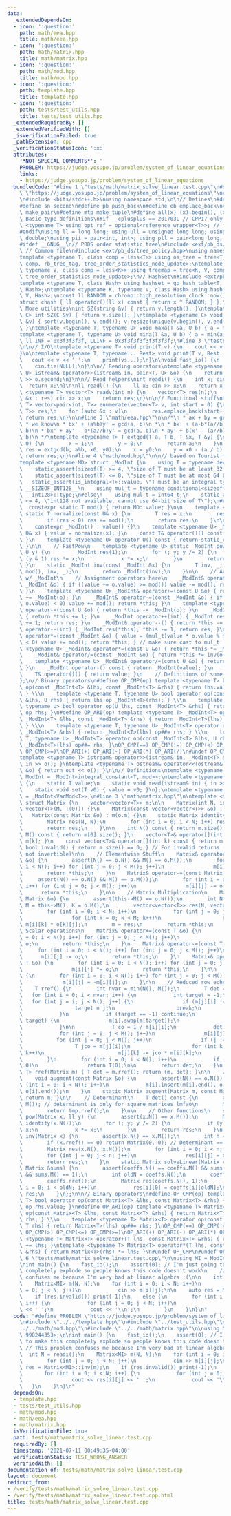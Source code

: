 ```yaml
---
data:
  _extendedDependsOn:
  - icon: ':question:'
    path: math/eea.hpp
    title: math/eea.hpp
  - icon: ':question:'
    path: math/matrix.hpp
    title: math/matrix.hpp
  - icon: ':question:'
    path: math/mod.hpp
    title: math/mod.hpp
  - icon: ':question:'
    path: template.hpp
    title: template.hpp
  - icon: ':question:'
    path: tests/test_utils.hpp
    title: tests/test_utils.hpp
  _extendedRequiredBy: []
  _extendedVerifiedWith: []
  _isVerificationFailed: true
  _pathExtension: cpp
  _verificationStatusIcon: ':x:'
  attributes:
    '*NOT_SPECIAL_COMMENTS*': ''
    PROBLEM: https://judge.yosupo.jp/problem/system_of_linear_equations
    links:
    - https://judge.yosupo.jp/problem/system_of_linear_equations
  bundledCode: "#line 1 \"tests/math/matrix_solve_linear.test.cpp\"\n#define PROBLEM\
    \ \"https://judge.yosupo.jp/problem/system_of_linear_equations\"\n#line 2 \"template.hpp\"\
    \n#include <bits/stdc++.h>\nusing namespace std;\n\n// Defines\n#define fs first\n\
    #define sn second\n#define pb push_back\n#define eb emplace_back\n#define mpr\
    \ make_pair\n#define mtp make_tuple\n#define all(x) (x).begin(), (x).end()\n//\
    \ Basic type definitions\n#if __cplusplus == 201703L // CPP17 only things\ntemplate\
    \ <typename T> using opt_ref = optional<reference_wrapper<T>>; // for some templates\n\
    #endif\nusing ll = long long; using ull = unsigned long long; using ld = long\
    \ double;\nusing pii = pair<int, int>; using pll = pair<long long, long long>;\n\
    #ifdef __GNUG__\n// PBDS order statistic tree\n#include <ext/pb_ds/assoc_container.hpp>\
    \ // Common file\n#include <ext/pb_ds/tree_policy.hpp>\nusing namespace __gnu_pbds;\n\
    template <typename T, class comp = less<T>> using os_tree = tree<T, null_type,\
    \ comp, rb_tree_tag, tree_order_statistics_node_update>;\ntemplate <typename K,\
    \ typename V, class comp = less<K>> using treemap = tree<K, V, comp, rb_tree_tag,\
    \ tree_order_statistics_node_update>;\n// HashSet\n#include <ext/pb_ds/assoc_container.hpp>\n\
    template <typename T, class Hash> using hashset = gp_hash_table<T, null_type,\
    \ Hash>;\ntemplate <typename K, typename V, class Hash> using hashmap = gp_hash_table<K,\
    \ V, Hash>;\nconst ll RANDOM = chrono::high_resolution_clock::now().time_since_epoch().count();\n\
    struct chash { ll operator()(ll x) const { return x ^ RANDOM; } };\n#endif\n//\
    \ More utilities\nint SZ(string &v) { return v.length(); }\ntemplate <typename\
    \ C> int SZ(C &v) { return v.size(); }\ntemplate <typename C> void UNIQUE(vector<C>\
    \ &v) { sort(v.begin(), v.end()); v.resize(unique(v.begin(), v.end()) - v.begin());\
    \ }\ntemplate <typename T, typename U> void maxa(T &a, U b) { a = max(a, b); }\n\
    template <typename T, typename U> void mina(T &a, U b) { a = min(a, b); }\nconst\
    \ ll INF = 0x3f3f3f3f, LLINF = 0x3f3f3f3f3f3f3f3f;\n#line 3 \"tests/test_utils.hpp\"\
    \n\n// I/O\ntemplate <typename T> void print(T v) {\n    cout << v << '\\n';\n\
    }\n\ntemplate <typename T, typename... Rest> void print(T v, Rest... vs) {\n \
    \   cout << v << ' ';\n    print(vs...);\n}\n\nvoid fast_io() {\n    ios_base::sync_with_stdio(false);\n\
    \    cin.tie(NULL);\n}\n\n// Reading operators\ntemplate <typename T, typename\
    \ U> istream& operator>>(istream& in, pair<T, U> &o) {\n    return in >> o.first\
    \ >> o.second;\n}\n\n// Read helpers\nint readi() {\n    int x; cin >> x;\n  \
    \  return x;\n}\n\nll readl() {\n    ll x; cin >> x;\n    return x;\n}\n\ntemplate\
    \ <typename T> vector<T> readv(int n) {\n    vector<T> res(n);\n    for (auto\
    \ &x : res) cin >> x;\n    return res;\n}\n\n// Functional stuff\ntemplate <typename\
    \ T> vector<pair<int, T>> enumerate(vector<T> v, int start = 0) {\n    vector<pair<int,\
    \ T>> res;\n    for (auto &x : v)\n        res.emplace_back(start++, x);\n   \
    \ return res;\n}\n\n#line 3 \"math/eea.hpp\"\n\n/*\n * ax + by = gcd(a, b)\n *\n\
    \ * we know\n * bx' + (a%b)y' = gcd(a, b)\n *\n * bx' + (a-b*(a//b))y' = gcd(a,\
    \ b)\n * bx' + ay' - b*(a//b)y' = gcd(a, b)\n * ay' + b(x' - (a//b)y') = gcd(a,\
    \ b)\n */\ntemplate <typename T> T extgcd(T a, T b, T &x, T &y) {\n    if (b ==\
    \ 0) {\n        x = 1;\n        y = 0;\n        return a;\n    }\n    T x0, y0,\
    \ res = extgcd(b, a%b, x0, y0);\n    x = y0;\n    y = x0 - (a / b) * y0;\n   \
    \ return res;\n}\n#line 4 \"math/mod.hpp\"\n\n// based on Tourist modInt orz\n\
    template <typename MD> struct _ModInt {\n    using T = typename decay<decltype(MD::value)>::type;\n\
    \    static_assert(sizeof(T) >= 4, \"size of T must be at least 32 bits\");\n\
    \    static_assert(sizeof(T) <= 8, \"size of T must be at most 64 bits\");\n \
    \   static_assert(is_integral<T>::value, \"T must be an integral type\");\n#ifdef\
    \ __SIZEOF_INT128__\n    using mul_t = typename conditional<sizeof(T) <= 4, int64_t,\
    \ __int128>::type;\n#else\n    using mul_t = int64_t;\n    static_assert(sizeof(T)\
    \ <= 4, \"int128 not available, cannot use 64-bit size of T\");\n#endif\n\n  \
    \  constexpr static T mod() { return MD::value; }\n\n    template <typename U>\
    \ static T normalize(const U& x) {\n        T res = x;\n        res %= mod();\n\
    \        if (res < 0) res += mod();\n        return res;\n    }\n\n    T value;\n\
    \    constexpr _ModInt() : value() {}\n    template <typename U> _ModInt(const\
    \ U& x) { value = normalize(x); }\n    const T& operator()() const { return value;\
    \ }\n    template <typename U> operator U() const { return static_cast<U>(value);\
    \ }\n\n    // FastPow\n    template <typename U> static _ModInt pow(_ModInt x,\
    \ U y) {\n        _ModInt res(1);\n        for (; y; y /= 2) {\n            if\
    \ (y & 1) res *= x;\n            x *= x;\n        }\n        return res;\n   \
    \ }\n    static _ModInt inv(const _ModInt &x) {\n        T inv, _; extgcd(x.value,\
    \ mod(), inv, _);\n        return _ModInt(inv);\n    }\n\n    // Arithmetic Operators\
    \ w/ _ModInt\n    // Assignment operators here\n    _ModInt& operator+=(const\
    \ _ModInt &o) { if ((value += o.value) >= mod()) value -= mod(); return *this;\
    \ }\n    template <typename U> _ModInt& operator+=(const U &o) { return *this\
    \ += _ModInt(o); }\n    _ModInt& operator-=(const _ModInt &o) { if ((value -=\
    \ o.value) < 0) value += mod(); return *this; }\n    template <typename U> _ModInt&\
    \ operator-=(const U &o) { return *this -= _ModInt(o); }\n    _ModInt& operator++()\
    \ { return *this += 1; }\n    _ModInt operator++(int) { _ModInt res(*this); *this\
    \ += 1; return res; }\n    _ModInt& operator--() { return *this -= 1; }\n    _ModInt\
    \ operator--(int) { _ModInt res(*this); *this -= 1; return res; }\n    _ModInt&\
    \ operator*=(const _ModInt &o) { value = (mul_t)value * o.value % mod(); if (value\
    \ < 0) value += mod(); return *this; } // make sure cast to mul_t!!!\n    template\
    \ <typename U> _ModInt& operator*=(const U &o) { return *this *= _ModInt(o); }\n\
    \    _ModInt& operator/=(const _ModInt &o) { return *this *= inv(o.value); }\n\
    \    template <typename U> _ModInt& operator/=(const U &o) { return *this /= _ModInt(o);\
    \ }\n    _ModInt operator-() const { return _ModInt(value); }\n    // Other Operators\n\
    \    T& operator()() { return value; }\n    // Definitions of some operators\n\
    };\n// Binary operators\n#define OP_CMP(op) template <typename T> bool operator\
    \ op(const _ModInt<T> &lhs, const _ModInt<T> &rhs) { return lhs.value op rhs.value;\
    \ } \\\n    template <typename T, typename U> bool operator op(const _ModInt<T>\
    \ &lhs, U rhs) { return lhs op _ModInt<T>(rhs); } \\\n    template <typename T,\
    \ typename U> bool operator op(U lhs, const _ModInt<T> &rhs) { return _ModInt<T>(lhs)\
    \ op rhs; }\n#define OP_ARI(op) template <typename T> _ModInt<T> operator op(const\
    \ _ModInt<T> &lhs, const _ModInt<T> &rhs) { return _ModInt<T>(lhs) op##= rhs;\
    \ } \\\n    template <typename T, typename U> _ModInt<T> operator op(U lhs, const\
    \ _ModInt<T> &rhs) { return _ModInt<T>(lhs) op##= rhs; } \\\n    template <typename\
    \ T, typename U> _ModInt<T> operator op(const _ModInt<T> &lhs, U rhs) { return\
    \ _ModInt<T>(lhs) op##= rhs; }\nOP_CMP(==) OP_CMP(!=) OP_CMP(<) OP_CMP(>) OP_CMP(<=)\
    \ OP_CMP(>=)\nOP_ARI(+) OP_ARI(-) OP_ARI(*) OP_ARI(/)\n#undef OP_CMP\n#undef OP_ARI\n\
    template <typename T> istream& operator>>(istream& in, _ModInt<T> &o) { return\
    \ in >> o(); }\ntemplate <typename T> ostream& operator<<(ostream& out, _ModInt<T>\
    \ &o) { return out << o(); }\n\n// Definitions\ntemplate <typename T, T mod> using\
    \ ModInt = _ModInt<integral_constant<T, mod>>;\ntemplate <typename T> struct VarMod\
    \ {\n    static T value;\n    static void read(istream& in) { in >> value; }\n\
    \    static void set(T v0) { value = v0; }\n};\ntemplate <typename T> using VarModInt\
    \ = _ModInt<VarMod<T>>;\n#line 3 \"math/matrix.hpp\"\n\ntemplate <typename T>\
    \ struct Matrix {\n    vector<vector<T>> m;\n\n    Matrix(int N, int M) : m(N,\
    \ vector<T>(M, T(0))) {}\n    Matrix(const vector<vector<T>> &o) : m(o) {}\n \
    \   Matrix(const Matrix &o) : m(o.m) {}\n    static Matrix identity(int N) {\n\
    \        Matrix res(N, N);\n        for (int i = 0; i < N; i++) res[i][i] = T(1);\n\
    \        return res;\n    }\n\n    int N() const { return m.size(); }\n    int\
    \ M() const { return m[0].size(); }\n    vector<T>& operator[](int k) { return\
    \ m[k]; }\n    const vector<T>& operator[](int k) const { return m[k]; }\n   \
    \ bool invalid() { return m.size() == 0; } // For invalid returns (i.e. matrix\
    \ not invertible)\n\n    // Elementwise Stuff\n    Matrix& operator+=(const Matrix\
    \ &o) {\n        assert(N() == o.N() && M() == o.M());\n        for (int i = 0;\
    \ i < N(); i++) for (int j = 0; j < M(); j++)\n                m[i][j] += o[i][j];\n\
    \        return *this;\n    }\n    Matrix& operator-=(const Matrix &o) {\n   \
    \     assert(N() == o.N() && M() == o.M());\n        for (int i = 0; i < N();\
    \ i++) for (int j = 0; j < M(); j++)\n                m[i][j] -= o[i][j];\n  \
    \      return *this;\n    }\n\n    // Matrix Multiplication\n    Matrix& operator*=(const\
    \ Matrix &o) {\n        assert(this->M() == o.N());\n        int N = this->N(),\
    \ M = this->M(), K = o.M();\n        vector<vector<T>> res(N, vector<T>(K, T(0)));\n\
    \        for (int i = 0; i < N; i++)\n            for (int j = 0; j < K; j++)\n\
    \                for (int k = 0; k < M; k++)\n                    res[i][j] +=\
    \ m[i][k] * o[k][j];\n        m = res;\n        return *this;\n    }\n\n    //\
    \ Scalar operations\n    Matrix& operator+=(const T &o) {\n        for (int i\
    \ = 0; i < N(); i++) for (int j = 0; j < M(); j++)\n                m[i][j] +=\
    \ o;\n        return *this;\n    }\n    Matrix& operator-=(const T &o) {\n   \
    \     for (int i = 0; i < N(); i++) for (int j = 0; j < M(); j++)\n          \
    \      m[i][j] -= o;\n        return *this;\n    }\n    Matrix& operator*=(const\
    \ T &o) {\n        for (int i = 0; i < N(); i++) for (int j = 0; j < M(); j++)\n\
    \                m[i][j] *= o;\n        return *this;\n    }\n\n    Matrix& operator-()\
    \ {\n        for (int i = 0; i < N(); i++) for (int j = 0; j < M(); j++)\n   \
    \             m[i][j] = -m[i][j];\n    }\n\n    // Reduced row echelon form\n\
    \    T rref() {\n        int nvar = min(N(), M());\n        T det = 1;\n     \
    \   for (int i = 0; i < nvar; i++) {\n            int target = -1;\n         \
    \   for (int j = i; j < N(); j++) {\n                if (m[j][i] != 0) {\n   \
    \                 target = j;\n                    break;\n                }\n\
    \            }\n            if (target == -1) continue;\n            if (i !=\
    \ target) {\n                m[i].swap(m[target]);\n                det *= -1;\n\
    \            }\n\n            T co = 1 / m[i][i];\n            det *= m[i][i];\n\
    \            for (int j = 0; j < M(); j++)\n                m[i][j] *= co;\n \
    \           for (int j = 0; j < N(); j++)\n                if (j != i) {\n   \
    \                 T jco = m[j][i];\n                    for (int k = 0; k < M();\
    \ k++)\n                        m[j][k] -= jco * m[i][k];\n                }\n\
    \        }\n        for (int i = 0; i < N(); i++)\n            if (m[i][i] ==\
    \ 0)\n                return T(0);\n\n        return det;\n    }\n    static pair<Matrix,\
    \ T> rref(Matrix m) { T det = m.rref(); return {m, det}; }\n\n    // Augmenting\n\
    \    void augment(const Matrix &o) {\n        assert(N() == o.N());\n        for\
    \ (int i = 0; i < N(); i++)\n            m[i].insert(m[i].end(), o[i].begin(),\
    \ o[i].end());\n    }\n    static Matrix augment(Matrix m, const Matrix n) { m.augment(n);\
    \ return m; }\n\n    // Determinant\n    T det() const {\n        assert(N() ==\
    \ M()); // determinant is only for square matrices lmfao\n        Matrix tmp(*this);\n\
    \        return tmp.rref();\n    }\n\n    // Other functions\n    static Matrix\
    \ pow(Matrix x, ll y) {\n        assert(x.N() == x.M());\n        Matrix res =\
    \ identity(x.N());\n        for (; y; y /= 2) {\n            if (y & 1) res *=\
    \ x;\n            x *= x;\n        }\n        return res;\n    }\n    static Matrix\
    \ inv(Matrix x) {\n        assert(x.N() == x.M());\n        int n = x.N(); x.augment(identity(n));\n\
    \        if (x.rref() == 0) return Matrix(0, 0); // Determinant == 0 -> no inverse\n\
    \        Matrix res(x.N(), x.N());\n        for (int i = 0; i < n; i++)\n    \
    \        for (int j = 0; j < n; j++)\n                res[i][j] = x[i][j + n];\n\
    \        return res;\n    }\n    static Matrix solveLinear(Matrix coeffs, const\
    \ Matrix &sums) {\n        assert(coeffs.N() == coeffs.M() && sums.N() == coeffs.N()\
    \ && sums.M() == 1);\n        int oldN = coeffs.N();\n        coeffs.augment(sums);\n\
    \        coeffs.rref();\n        Matrix res(coeffs.N(), 1);\n        for (int\
    \ i = 0; i < oldN; i++)\n            res[i][0] = coeffs[i][oldN];\n        return\
    \ res;\n    }\n};\n\n// Binary operators\n#define OP_CMP(op) template <typename\
    \ T> bool operator op(const Matrix<T> &lhs, const Matrix<T> &rhs) { return lhs.value\
    \ op rhs.value; }\n#define OP_ARI(op) template <typename T> Matrix<T> operator\
    \ op(const Matrix<T> &lhs, const Matrix<T> &rhs) { return Matrix<T>(lhs) op##=\
    \ rhs; } \\\n    template <typename T> Matrix<T> operator op(const Matrix<T> &lhs,\
    \ T rhs) { return Matrix<T>(lhs) op##= rhs; }\nOP_CMP(==) OP_CMP(!=) OP_CMP(<)\
    \ OP_CMP(>) OP_CMP(<=) OP_CMP(>=)\nOP_ARI(+) OP_ARI(-) OP_ARI(*) OP_ARI(/)\ntemplate\
    \ <typename T> Matrix<T> operator+(T lhs, const Matrix<T> &rhs) { return Matrix<T>(rhs)\
    \ += lhs; }\ntemplate <typename T> Matrix<T> operator*(T lhs, const Matrix<T>\
    \ &rhs) { return Matrix<T>(rhs) *= lhs; }\n#undef OP_CMP\n#undef OP_ARI\n#line\
    \ 6 \"tests/math/matrix_solve_linear.test.cpp\"\n\nusing MI = ModInt<int, 998244353>;\n\
    \nint main() {\n    fast_io();\n    assert(0); // I'm just going to make this\
    \ completely explode so people knows this code doesn't work\n    // This problem\
    \ confuses me because I'm very bad at linear algebra :(\n\n    int N = readi();\n\
    \    Matrix<MI> m(N, N);\n    for (int i = 0; i < N; i++)\n        for (int j\
    \ = 0; j < N; j++)\n            cin >> m[i][j];\n\n    auto res = Matrix<MI>::inv(m);\n\
    \    if (res.invalid()) print(-1);\n    else {\n        for (int i = 0; i < N;\
    \ i++) {\n            for (int j = 0; j < N; j++)\n                cout << res[i][j]\
    \ << ' ';\n            cout << '\\n';\n        }\n    }\n}\n"
  code: "#define PROBLEM \"https://judge.yosupo.jp/problem/system_of_linear_equations\"\
    \n#include \"../../template.hpp\"\n#include \"../test_utils.hpp\"\n#include \"\
    ../../math/mod.hpp\"\n#include \"../../math/matrix.hpp\"\n\nusing MI = ModInt<int,\
    \ 998244353>;\n\nint main() {\n    fast_io();\n    assert(0); // I'm just going\
    \ to make this completely explode so people knows this code doesn't work\n   \
    \ // This problem confuses me because I'm very bad at linear algebra :(\n\n  \
    \  int N = readi();\n    Matrix<MI> m(N, N);\n    for (int i = 0; i < N; i++)\n\
    \        for (int j = 0; j < N; j++)\n            cin >> m[i][j];\n\n    auto\
    \ res = Matrix<MI>::inv(m);\n    if (res.invalid()) print(-1);\n    else {\n \
    \       for (int i = 0; i < N; i++) {\n            for (int j = 0; j < N; j++)\n\
    \                cout << res[i][j] << ' ';\n            cout << '\\n';\n     \
    \   }\n    }\n}\n"
  dependsOn:
  - template.hpp
  - tests/test_utils.hpp
  - math/mod.hpp
  - math/eea.hpp
  - math/matrix.hpp
  isVerificationFile: true
  path: tests/math/matrix_solve_linear.test.cpp
  requiredBy: []
  timestamp: '2021-07-11 00:49:35-04:00'
  verificationStatus: TEST_WRONG_ANSWER
  verifiedWith: []
documentation_of: tests/math/matrix_solve_linear.test.cpp
layout: document
redirect_from:
- /verify/tests/math/matrix_solve_linear.test.cpp
- /verify/tests/math/matrix_solve_linear.test.cpp.html
title: tests/math/matrix_solve_linear.test.cpp
---
```

